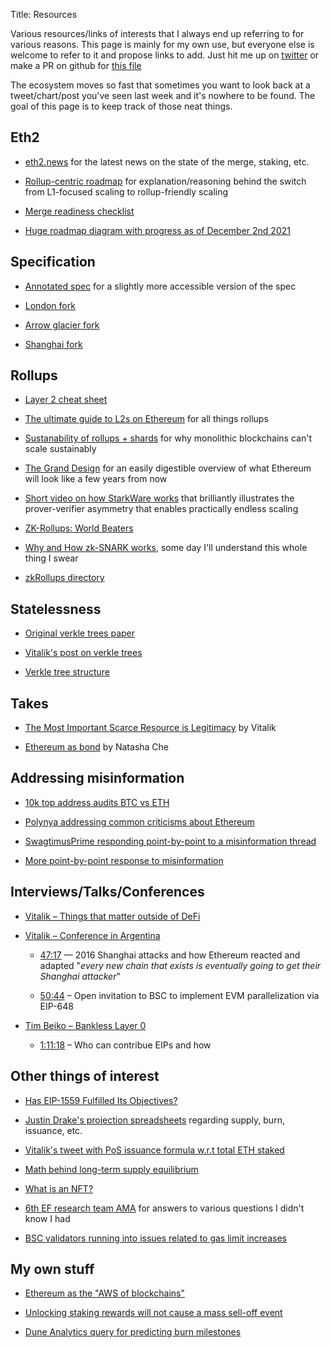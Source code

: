 Title: Resources

Various resources/links of interests that I always end up referring to for various reasons. This page is mainly for my own use, but everyone else is welcome to refer to it and propose links to add. Just hit me up on [twitter](https://twitter.com/domothy) or make a PR on github for [this file](https://github.com/domothyb/website/blob/master/content/resources.md)

The ecosystem moves so fast that sometimes you want to look back at a tweet/chart/post you've seen last week and it's nowhere to be found. The goal of this page is to keep track of those neat things.

## Eth2

* [eth2.news](https://eth2.news/) for the latest news on the state of the merge, staking, etc.

* [Rollup-centric roadmap](https://ethereum-magicians.org/t/a-rollup-centric-ethereum-roadmap/4698) for explanation/reasoning behind the switch from L1-focused scaling to rollup-friendly scaling

* [Merge readiness checklist](https://github.com/ethereum/pm/blob/master/Merge/mainnet-readiness.md)

* [Huge roadmap diagram with progress as of December 2nd 2021](https://twitter.com/VitalikButerin/status/1466411377107558402)

## Specification

* [Annotated spec](https://github.com/ethereum/annotated-spec) for a slightly more accessible version of the spec

* [London fork](https://github.com/ethereum/execution-specs/blob/master/network-upgrades/mainnet-upgrades/london.md)

* [Arrow glacier fork](https://github.com/ethereum/execution-specs/blob/master/network-upgrades/mainnet-upgrades/arrow-glacier.md)

* [Shanghai fork](https://github.com/ethereum/execution-specs/blob/master/network-upgrades/mainnet-upgrades/shanghai.md)

## Rollups

* [Layer 2 cheat sheet](https://mirror.xyz/ethmaxitard.eth/iyCAlOexgQKOvoSAAk4utYGEdnESOKb5HstM2_LaqL4)

* [The ultimate guide to L2s on Ethereum](https://mirror.xyz/dcbuilder.eth/QX_ELJBQBm1Iq45ktPsz8pWLZN1C52DmEtH09boZuo0) for all things rollups

* [Sustanability of rollups + shards](https://polynya.medium.com/why-rollups-data-shards-are-the-only-sustainable-solution-for-high-scalability-c9aabd6fbb48) for why monolithic blockchains can't scale sustainably

* [The Grand Design](https://thedailygwei.substack.com/p/the-grand-design-the-daily-gwei-335) for an easily digestible overview of what Ethereum will look like a few years from now

* [Short video on how StarkWare works](https://twitter.com/StarkWareLtd/status/1456256503157956609) that brilliantly illustrates the prover-verifier asymmetry that enables practically endless scaling

* [ZK-Rollups: World Beaters](https://hackmd.io/@canti/rkUT0BD8K)

* [Why and How zk-SNARK works](https://arxiv.org/pdf/1906.07221.pdf), some day I'll understand this whole thing I swear

* [zkRollups directory](https://www.zkrollups.xyz/)

## Statelessness

* [Original verkle trees paper](https://math.mit.edu/research/highschool/primes/materials/2018/Kuszmaul.pdf)

* [Vitalik's post on verkle trees](https://vitalik.ca/general/2021/06/18/verkle.html)

* [Verkle tree structure](https://blog.ethereum.org/2021/12/02/verkle-tree-structure/)

## Takes

* [The Most Important Scarce Resource is Legitimacy](https://vitalik.ca/general/2021/03/23/legitimacy.html) by Vitalik

* [Ethereum as bond](https://twitter.com/RealNatashaChe/status/1427344424074301473) by Natasha Che

## Addressing misinformation

* [10k top address audits BTC vs ETH](https://medium.com/@adamscochran/the-10k-audit-42c100dd32bb)

* [Polynya addressing common criticisms about Ethereum](https://www.reddit.com/r/ethereum/comments/najp2c/addressing_common_criticisms_about_ethereum/)

* [SwagtimusPrime responding point-by-point to a misinformation thread](https://www.reddit.com/r/CryptoCurrency/comments/qw2e32/eth_is_bad_and_i_am_tired_of_pretending_its_not/hl0bqo9/?context=3)

* [More point-by-point response to misinformation](https://www.reddit.com/r/ethereum/comments/r9dndo/is_ethereums_decentralization_enough_what_do_you/hncj3il/?context=3)

## Interviews/Talks/Conferences

* [Vitalik – Things that matter outside of DeFi](https://www.youtube.com/watch?v=oLsb7clrXMQ)

* [Vitalik – Conference in Argentina](https://www.youtube.com/watch?v=oLsb7clrXMQ)

    * [47:17](https://youtu.be/tdTyELiPqPo?t=2837) — 2016 Shanghai attacks and how Ethereum reacted and adapted
"*every new chain that exists is eventually going to get their Shanghai attacker*"

    * [50:44](https://youtu.be/tdTyELiPqPo?t=3044) – Open invitation to BSC to implement EVM parallelization via EIP-648

* [Tim Beiko – Bankless Layer 0](https://www.youtube.com/watch?v=Js_TjVW8VD4)

    * [1:11:18](https://youtu.be/Js_TjVW8VD4?t=4277) – Who can contribue EIPs and how

## Other things of interest

* [Has EIP-1559 Fulfilled Its Objectives?](https://pintail.xyz/posts/gas-market-analysis/)

* [Justin Drake's projection spreadsheets](https://docs.google.com/spreadsheets/d/1vrK5sY5ooq-F8dcyRhmmAJ5YtgkvWKWP3OfGCZIYxSA/edit#gid=0) regarding supply, burn, issuance, etc.

* [Vitalik's tweet with PoS issuance formula w.r.t total ETH staked](https://twitter.com/vitalikbuterin/status/1326444925957754880)

* [Math behind long-term supply equilibrium](https://ethresear.ch/t/circulating-supply-equilibrium-for-ethereum-and-minimum-viable-issuance-during-the-proof-of-stake-era/10954)

* [What is an NFT?](https://mobile.twitter.com/punk6529/status/1451896453065023493)

* [6th EF research team AMA](https://www.reddit.com/r/ethereum/comments/o4unlp/ama_we_are_the_efs_research_team_pt_6_23_june_2021/) for answers to various questions I didn't know I had

* [BSC validators running into issues related to gas limit increases](https://github.com/binance-chain/bsc/issues/553)

## My own stuff

* [Ethereum as the "AWS of blockchains"](https://twitter.com/domothy/status/1465905887541972996)

* [Unlocking staking rewards will not cause a mass sell-off event](https://twitter.com/domothy/status/1467387422765953029)

* [Dune Analytics query for predicting burn milestones](https://dune.xyz/queries/220490)
